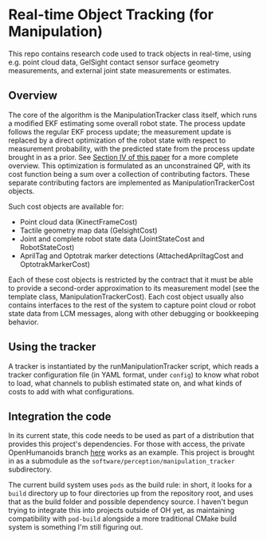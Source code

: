 Real-time Object Tracking (for Manipulation)
======
This repo contains research code used to track objects in real-time,
using e.g. point cloud data, GelSight contact sensor surface geometry
measurements, and external joint state measurements or estimates.

## Overview
The core of the algorithm is the ManipulationTracker class itself,
which runs a modified EKF estimating some overall robot state. The process
update follows the regular EKF process update; the measurement update
is replaced by a direct optimization of the robot state with respect to
measurement probability, with the predicted state from the process update
brought in as a prior. See [Section IV of this paper](http://groups.csail.mit.edu/robotics-center/public_papers/Izatt16.pdf)
for a more complete overview. This optimization is formulated as an 
unconstrained QP, with its cost function being a sum over
a collection of contributing factors. These separate contributing factors are implemented as ManipulationTrackerCost objects. 

Such cost objects are available for:
* Point cloud data (KinectFrameCost)
* Tactile geometry map data (GelsightCost)
* Joint and complete robot state data (JointStateCost and RobotStateCost)
* AprilTag and Optotrak marker detections (AttachedApriltagCost and OptotrakMarkerCost)

Each of these cost objects is restricted by the contract that it must
be able to provide a second-order approximation to its measurement model (see
the template class, ManipulationTrackerCost). Each cost object usually
also contains interfaces to the rest of the system to capture point cloud
or robot state data from LCM messages, along with other debugging or bookkeeping
behavior.

## Using the tracker

A tracker is instantiated by the runManipulationTracker script, which reads
a tracker configuration file (in YAML format, under ```config```) to know
what robot to load, what channels to publish estimated state on, and what
kinds of costs to add with what configurations.

## Integration the code

In its current state, this code needs to be used as part of a distribution
that provides this project's dependencies. For those with access, the private
OpenHumanoids branch [here](https://github.com/oh-dev/oh-distro-private/tree/gizatt_irb140_workstation_icra_push)
works as an example. This project is brought in as a submodule as the 
```software/perception/manipulation_tracker``` subdirectory.

The current build system uses `pods` as the build rule: in short, it looks for
a ```build``` directory up to four directories up from the repository root,
and uses that as the build folder and possible dependency source. I haven't
begun trying to integrate this into projects outside of OH yet, as maintaining
compatibility with `pod-build` alongside a more traditional CMake build system
is something I'm still figuring out.